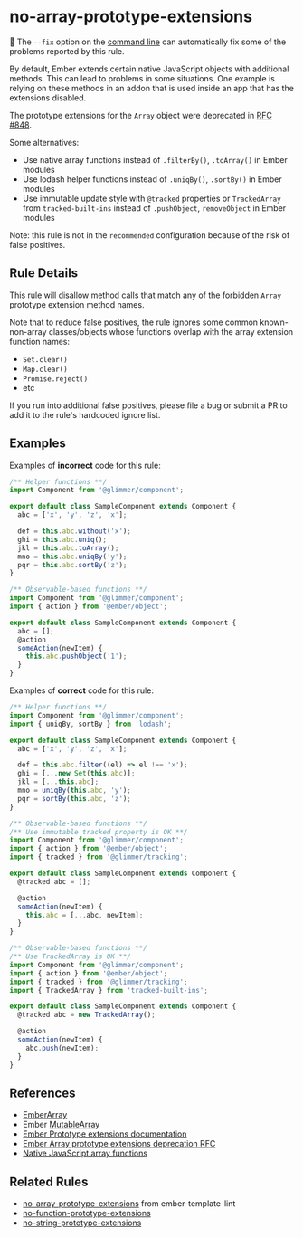 # no-array-prototype-extensions

🔧 The `--fix` option on the [command line](https://eslint.org/docs/user-guide/command-line-interface#fixing-problems) can automatically fix some of the problems reported by this rule.

By default, Ember extends certain native JavaScript objects with additional methods. This can lead to problems in some situations. One example is relying on these methods in an addon that is used inside an app that has the extensions disabled.

The prototype extensions for the `Array` object were deprecated in [RFC #848](https://rfcs.emberjs.com/id/0848-deprecate-array-prototype-extensions).

Some alternatives:

- Use native array functions instead of `.filterBy()`, `.toArray()` in Ember modules
- Use lodash helper functions instead of `.uniqBy()`, `.sortBy()` in Ember modules
- Use immutable update style with `@tracked` properties or `TrackedArray` from `tracked-built-ins` instead of `.pushObject`, `removeObject` in Ember modules

Note: this rule is not in the `recommended` configuration because of the risk of false positives.

## Rule Details

This rule will disallow method calls that match any of the forbidden `Array` prototype extension method names.

Note that to reduce false positives, the rule ignores some common known-non-array classes/objects whose functions overlap with the array extension function names:

- `Set.clear()`
- `Map.clear()`
- `Promise.reject()`
- etc

If you run into additional false positives, please file a bug or submit a PR to add it to the rule's hardcoded ignore list.

## Examples

Examples of **incorrect** code for this rule:

```js
/** Helper functions **/
import Component from '@glimmer/component';

export default class SampleComponent extends Component {
  abc = ['x', 'y', 'z', 'x'];

  def = this.abc.without('x');
  ghi = this.abc.uniq();
  jkl = this.abc.toArray();
  mno = this.abc.uniqBy('y');
  pqr = this.abc.sortBy('z');
}
```

```js
/** Observable-based functions **/
import Component from '@glimmer/component';
import { action } from '@ember/object';

export default class SampleComponent extends Component {
  abc = [];
  @action
  someAction(newItem) {
    this.abc.pushObject('1');
  }
}
```

Examples of **correct** code for this rule:

```js
/** Helper functions **/
import Component from '@glimmer/component';
import { uniqBy, sortBy } from 'lodash';

export default class SampleComponent extends Component {
  abc = ['x', 'y', 'z', 'x'];

  def = this.abc.filter((el) => el !== 'x');
  ghi = [...new Set(this.abc)];
  jkl = [...this.abc];
  mno = uniqBy(this.abc, 'y');
  pqr = sortBy(this.abc, 'z');
}
```

```js
/** Observable-based functions **/
/** Use immutable tracked property is OK **/
import Component from '@glimmer/component';
import { action } from '@ember/object';
import { tracked } from '@glimmer/tracking';

export default class SampleComponent extends Component {
  @tracked abc = [];

  @action
  someAction(newItem) {
    this.abc = [...abc, newItem];
  }
}
```

```js
/** Observable-based functions **/
/** Use TrackedArray is OK **/
import Component from '@glimmer/component';
import { action } from '@ember/object';
import { tracked } from '@glimmer/tracking';
import { TrackedArray } from 'tracked-built-ins';

export default class SampleComponent extends Component {
  @tracked abc = new TrackedArray();

  @action
  someAction(newItem) {
    abc.push(newItem);
  }
}
```

## References

- [EmberArray](https://api.emberjs.com/ember/release/classes/EmberArray)
- Ember [MutableArray](https://api.emberjs.com/ember/release/classes/MutableArray)
- [Ember Prototype extensions documentation](https://guides.emberjs.com/release/configuring-ember/disabling-prototype-extensions/)
- [Ember Array prototype extensions deprecation RFC](https://rfcs.emberjs.com/id/0848-deprecate-array-prototype-extensions)
- [Native JavaScript array functions](https://developer.mozilla.org/en-US/docs/Web/JavaScript/Reference/Global_Objects/Array)

## Related Rules

- [no-array-prototype-extensions](https://github.com/ember-template-lint/ember-template-lint/blob/master/docs/rule/no-array-prototype-extensions.md) from ember-template-lint
- [no-function-prototype-extensions](no-function-prototype-extensions.md)
- [no-string-prototype-extensions](no-string-prototype-extensions.md)
